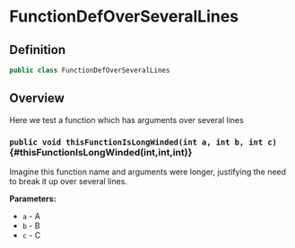 # FunctionDefOverSeveralLines

## Definition

```java
public class FunctionDefOverSeveralLines
```

## Overview

Here we test a function which has arguments over several lines

### `public void thisFunctionIsLongWinded(int a, int b, int c)` {#thisFunctionIsLongWinded(int,int,int)}

Imagine this function name and arguments were longer, justifying the
need to break it up over several lines.

**Parameters:**

* `a` - A
* `b` - B
* `c` - C

